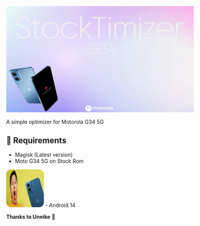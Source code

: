 <img src="StockTimizer.png">

A simple optimizer for Motorola G34 5G

## 📱 Requirements
- Magisk (Latest version)
- Moto G34 5G on Stock Rom
<img src="motog34.png" alt="Sample Image" style="width:20%; height:auto;">
- Android 14

**Thanks to Uneike** 🫡
